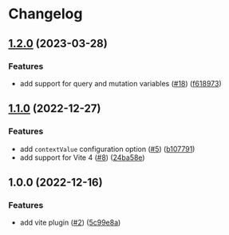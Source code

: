 # Changelog

## [1.2.0](https://github.com/mammadataei/vite-plugin-graphql-server/compare/v1.1.0...v1.2.0) (2023-03-28)


### Features

* add support for query and mutation variables ([#18](https://github.com/mammadataei/vite-plugin-graphql-server/issues/18)) ([f618973](https://github.com/mammadataei/vite-plugin-graphql-server/commit/f6189733085f7d0c98d0767eac9ec0662d63c874))

## [1.1.0](https://github.com/mammadataei/vite-plugin-graphql-server/compare/v1.0.0...v1.1.0) (2022-12-27)


### Features

* add `contextValue` configuration option ([#5](https://github.com/mammadataei/vite-plugin-graphql-server/issues/5)) ([b107791](https://github.com/mammadataei/vite-plugin-graphql-server/commit/b1077918ab731fe5817542e707516745e49c4540))
* add support for Vite 4 ([#8](https://github.com/mammadataei/vite-plugin-graphql-server/issues/8)) ([24ba58e](https://github.com/mammadataei/vite-plugin-graphql-server/commit/24ba58e63527ec19b927640208b3cdec9353f690))

## 1.0.0 (2022-12-16)


### Features

* add vite plugin ([#2](https://github.com/mammadataei/vite-plugin-graphql-server/issues/2)) ([5c99e8a](https://github.com/mammadataei/vite-plugin-graphql-server/commit/5c99e8a028a12fc520f669cfeef4741a4f7f18ea))
